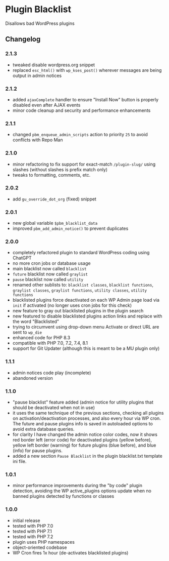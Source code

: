 # Plugin Blacklist

Disallows bad WordPress plugins

## Changelog

### 2.1.3
- tweaked disable wordpress.org snippet
- replaced `esc_html()` with `wp_kses_post()` wherever messages are being output in admin notices

### 2.1.2
- added `ajaxComplete` handler to ensure "Install Now" button is properly disabled even after AJAX events
- minor code cleanup and security and performance enhancements

### 2.1.1
- changed `pbm_enqueue_admin_scripts` action to priority `25` to avoid conflicts with Repo Man

### 2.1.0
- minor refactoring to fix support for exact-match `/plugin-slug/` using slashes (without slashes is prefix match only)
- tweaks to formatting, comments, etc.

### 2.0.2
- add `gu_override_dot_org` (fixed) snippet

### 2.0.1
- new global variable `$pbm_blacklist_data`
- improved `pbm_add_admin_notice()` to prevent duplicates

### 2.0.0
- completely refactored plugin to standard WordPress coding using ChatGPT
- no more cron jobs or database usage
- main blacklist now called `blacklist`
- `future` blacklist now called `graylist`
- `pause` blacklist now called `utility`
- renamed other sublists to: `blacklist classes`, `blacklist functions`, `graylist classes`, `graylist functions`, `utility classes`, `utility functions`
- blacklisted plugins force deactivated on each WP Admin page load via `init` if activated (no longer uses cron jobs for this check)
- new feature to gray out blacklisted plugins in the plugin search
- new featured to disable blacklisted plugins action links and replace with the word "Blacklisted"
- trying to circumvent using drop-down menu Activate or direct URL are sent to `wp_die`
- enhanced code for PHP 8.3
- compatible with PHP 7.0, 7.2, 7.4, 8.1
- support for Git Updater (although this is meant to be a MU plugin only)

### 1.1.1
- admin notices code play (incomplete)
- abandoned version

### 1.1.0
- "pause blacklist" feature added (admin notice for utility plugins that should be deactivated when not in use)
- it uses the same technique of the previous sections, checking all plugins on activation/deactivation processes, and also every hour via WP cron. The future and pause plugins info is saved in autoloaded options to avoid extra database queries.
- for clarity I have changed the admin notice color codes, now it shows red border left (error code) for deactivated plugins (yellow before), yellow left border (warning) for future plugins (blue before), and blue (info) for pause plugins.
- added a new section `Pause Blacklist` in the plugin blacklist.txt template ini file.

### 1.0.1
- minor performance improvements during the "by code" plugin detection, avoiding the WP active_plugins options update when no banned plugins detected by functions or classes

### 1.0.0
- initial release
- tested with PHP 7.0
- tested with PHP 7.1
- tested with PHP 7.2
- plugin uses PHP namespaces
- object-oriented codebase
- WP Cron fires 1x hour (de-activates blacklisted plugins)
